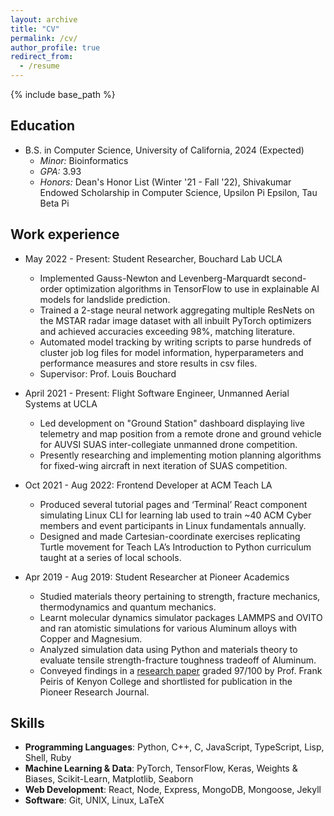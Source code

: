 ```yaml
---
layout: archive
title: "CV"
permalink: /cv/
author_profile: true
redirect_from:
  - /resume
---
```


{% include base_path %}

Education
---------
* B.S. in Computer Science, University of California, 2024 (Expected)
    * _Minor:_ Bioinformatics
    * _GPA:_ 3.93
    * _Honors:_ Dean's Honor List (Winter '21 - Fall '22), Shivakumar Endowed Scholarship in Computer Science, Upsilon Pi Epsilon, Tau Beta Pi

Work experience
---------------
* May 2022 - Present: Student Researcher, Bouchard Lab UCLA
    * Implemented Gauss-Newton and Levenberg-Marquardt second-order optimization algorithms in TensorFlow to use in explainable AI models for landslide prediction.
    * Trained a 2-stage neural network aggregating multiple ResNets on the MSTAR radar image dataset with all inbuilt PyTorch optimizers and achieved accuracies exceeding 98%, matching literature.
    * Automated model tracking by writing scripts to parse hundreds of cluster job log files for model information, hyperparameters and performance measures and store results in csv files.
    * Supervisor: Prof. Louis Bouchard

* April 2021 - Present: Flight Software Engineer, Unmanned Aerial Systems at UCLA
    * Led development on "Ground Station" dashboard displaying live telemetry and map position from a remote drone and ground vehicle for AUVSI SUAS inter-collegiate unmanned drone competition.
    * Presently researching and implementing motion planning algorithms for fixed-wing aircraft in next iteration of SUAS competition.

* Oct 2021 - Aug 2022: Frontend Developer at ACM Teach LA
    * Produced several tutorial pages and ‘Terminal’ React component simulating Linux CLI for learning lab used to train ~40 ACM Cyber members and event participants in Linux fundamentals annually.
    * Designed and made Cartesian-coordinate exercises replicating Turtle movement for Teach LA’s Introduction to Python curriculum taught at a series of local schools.

* Apr 2019 - Aug 2019: Student Researcher at Pioneer Academics
    * Studied materials theory pertaining to strength, fracture mechanics, thermodynamics and quantum mechanics.
    * Learnt molecular dynamics simulator packages LAMMPS and OVITO and ran atomistic simulations for various Aluminum alloys with Copper and Magnesium.
    * Analyzed simulation data using Python and materials theory to evaluate tensile strength-fracture toughness tradeoff of Aluminum.
    * Conveyed findings in a [research paper](https://arushram.github.io/PioneerAcademicsPaper.pdf) graded 97/100 by Prof. Frank Peiris of Kenyon College and shortlisted for publication in the Pioneer Research Journal.


  
Skills
------
* __Programming Languages__: Python, C++, C, JavaScript, TypeScript, Lisp, Shell, Ruby
* __Machine Learning & Data__: PyTorch, TensorFlow, Keras, Weights & Biases, Scikit-Learn, Matplotlib, Seaborn
* __Web Development__: React, Node, Express, MongoDB, Mongoose, Jekyll
* __Software__: Git, UNIX, Linux, LaTeX

<!-- Publications
======
  <ul>{% for post in site.publications %}
    {% include archive-single-cv.html %}
  {% endfor %}</ul> -->
<!--   
Teaching
======
  <ul>{% for post in site.teaching %}
    {% include archive-single-cv.html %}
  {% endfor %}</ul> -->

